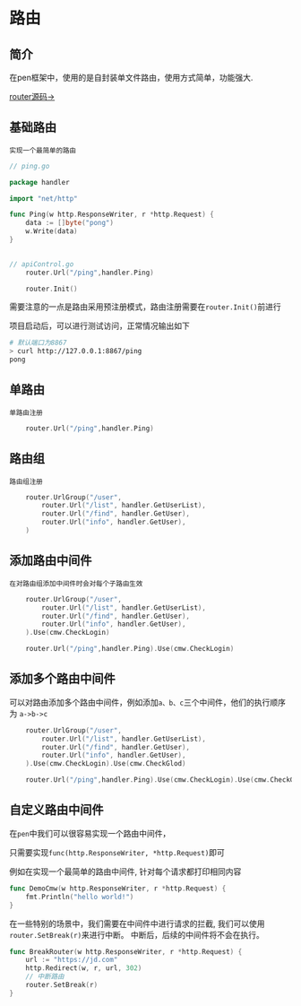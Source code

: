 # 路由

## 简介

在pen框架中，使用的是自封装单文件路由，使用方式简单，功能强大. 
    
[router源码->](https://github.com/rr13k/pen-tmpl/blob/api/internal/app/toolkit/router/router.go)

## 基础路由
    实现一个最简单的路由

```go
// ping.go

package handler

import "net/http"

func Ping(w http.ResponseWriter, r *http.Request) {
	data := []byte("pong")
	w.Write(data)
}
 
```

``` go
// apiControl.go
    router.Url("/ping",handler.Ping)

    router.Init()
```

需要注意的一点是路由采用预注册模式，路由注册需要在`router.Init()`前进行

项目启动后，可以进行测试访问，正常情况输出如下
```sh
# 默认端口为8867
> curl http://127.0.0.1:8867/ping
pong
```


## 单路由
    单路由注册
``` go
    router.Url("/ping",handler.Ping)
```


## 路由组
    路由组注册
``` go
    router.UrlGroup("/user",
		router.Url("/list", handler.GetUserList),
		router.Url("/find", handler.GetUser),
		router.Url("info", handler.GetUser),
	)
```

## 添加路由中间件
    在对路由组添加中间件时会对每个子路由生效
``` go
    router.UrlGroup("/user",
		router.Url("/list", handler.GetUserList),
		router.Url("/find", handler.GetUser),
		router.Url("info", handler.GetUser),
	).Use(cmw.CheckLogin)

    router.Url("/ping",handler.Ping).Use(cmw.CheckLogin)
```

## 添加多个路由中间件
可以对路由添加多个路由中间件，例如添加`a、b、c`三个中间件，他们的执行顺序为 `a->b->c`

``` go
    router.UrlGroup("/user",
		router.Url("/list", handler.GetUserList),
		router.Url("/find", handler.GetUser),
		router.Url("info", handler.GetUser),
	).Use(cmw.CheckLogin).Use(cmw.CheckGlod)

    router.Url("/ping",handler.Ping).Use(cmw.CheckLogin).Use(cmw.CheckGlod)
```

## 自定义路由中间件

在`pen`中我们可以很容易实现一个路由中间件，

只需要实现`func(http.ResponseWriter, *http.Request)`即可

例如在实现一个最简单的路由中间件, 针对每个请求都打印相同内容

```go
func DemoCmw(w http.ResponseWriter, r *http.Request) {
	fmt.Println("hello world!")
}
```

在一些特别的场景中，我们需要在中间件中进行请求的拦截, 我们可以使用`router.SetBreak(r)`来进行中断。
中断后，后续的中间件将不会在执行。

```go
func BreakRouter(w http.ResponseWriter, r *http.Request) {
	url := "https://jd.com"
	http.Redirect(w, r, url, 302)
	// 中断路由
	router.SetBreak(r)
}
```